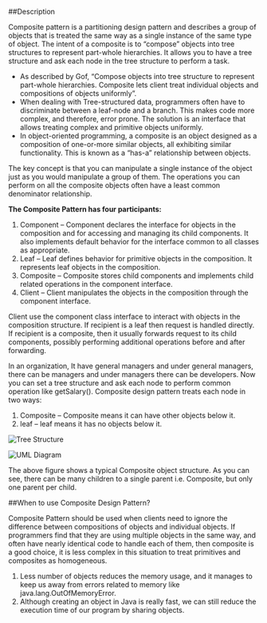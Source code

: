 ##Description

Composite pattern is a partitioning design pattern and describes a group of objects that is treated the same way as a single instance of the same type of object. The intent of a composite is to “compose” objects into tree structures to represent part-whole hierarchies. It allows you to have a tree structure and ask each node in the tree structure to perform a task.

* As described by Gof, “Compose objects into tree structure to represent part-whole hierarchies. Composite lets client treat individual objects and compositions of objects uniformly”.
* When dealing with Tree-structured data, programmers often have to discriminate between a leaf-node and a branch. This makes code more complex, and therefore, error prone. The solution is an interface that allows treating complex and primitive objects uniformly.
* In object-oriented programming, a composite is an object designed as a composition of one-or-more similar objects, all exhibiting similar functionality. This is known as a “has-a” relationship between objects.

The key concept is that you can manipulate a single instance of the object just as you would manipulate a group of them. The operations you can perform on all the composite objects often have a least common denominator relationship.

**The Composite Pattern has four participants:**

1. Component – Component declares the interface for objects in the composition and for accessing and managing its child components. It also implements default behavior for the interface common to all classes as appropriate.
2. Leaf – Leaf defines behavior for primitive objects in the composition. It represents leaf objects in the composition.
3. Composite – Composite stores child components and implements child related operations in the component interface.
4. Client – Client manipulates the objects in the composition through the component interface.

Client use the component class interface to interact with objects in the composition structure. If recipient is a leaf then request is handled directly. If recipient is a composite, then it usually forwards request to its child components, possibly performing additional operations before and after forwarding.

In an organization, It have general managers and under general managers, there can be managers and under managers there can be developers. Now you can set a tree structure and ask each node to perform common operation like getSalary().
Composite design pattern treats each node in two ways:
1) Composite – Composite means it can have other objects below it.
2) leaf – leaf means it has no objects below it.

![Tree Structure](https://shenyy1993.github.io/blog/assets/Composite-Design-Pattern-Diagram.png)

![UML Diagram](https://shenyy1993.github.io/blog/assets/Composite-Design-Pattern-Diagram-1.png)

The above figure shows a typical Composite object structure. As you can see, there can be many children to a single parent i.e. Composite, but only one parent per child.

##When to use Composite Design Pattern?

Composite Pattern should be used when clients need to ignore the difference between compositions of objects and individual objects. If programmers find that they are using multiple objects in the same way, and often have nearly identical code to handle each of them, then composite is a good choice, it is less complex in this situation to treat primitives and composites as homogeneous.

1. Less number of objects reduces the memory usage, and it manages to keep us away from errors related to memory like java.lang.OutOfMemoryError.
2. Although creating an object in Java is really fast, we can still reduce the execution time of our program by sharing objects.

